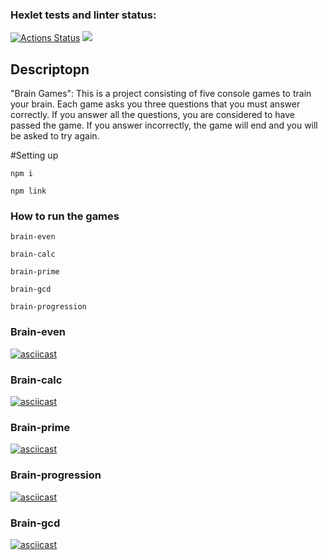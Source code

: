 ### Hexlet tests and linter status:
[![Actions Status](https://github.com/Manoolnnj/fullstack-javascript-project-44/workflows/hexlet-check/badge.svg)](https://github.com/Manoolnnj/fullstack-javascript-project-44/actions)
<a href="https://codeclimate.com/github/Manoolnnj/fullstack-javascript-project-44/maintainability"><img src="https://api.codeclimate.com/v1/badges/d138c0c3e7da475cf859/maintainability" /></a>

## Descriptopn

"Brain Games": This is a project consisting of five console games to train your brain. Each game asks you three questions that you must answer correctly. If you answer all the questions, you are considered to have passed the game. If you answer incorrectly, the game will end and you will be asked to try again.

#Setting up

```
npm i
```
```
npm link
```


### How to run the games 
```
brain-even  
```
```
brain-calc  
```
```
brain-prime  
```
```
brain-gcd  
```
```
brain-progression  
```
### Brain-even
[![asciicast](https://asciinema.org/a/OLZKgCgL1bfwCrjLerSGrmA2T.svg)](https://asciinema.org/a/OLZKgCgL1bfwCrjLerSGrmA2T)

### Brain-calc
[![asciicast](https://asciinema.org/a/SkYIIN2WkQ7Emf6w2BtnDBK8M.svg)](https://asciinema.org/a/SkYIIN2WkQ7Emf6w2BtnDBK8M)

### Brain-prime
[![asciicast](https://asciinema.org/a/JelFZNUQS33b80Hm64J6BwwSg.svg)](https://asciinema.org/a/JelFZNUQS33b80Hm64J6BwwSg)

### Brain-progression
[![asciicast](https://asciinema.org/a/gSwg6t3xrSopGcRGrBJstqPd3.svg)](https://asciinema.org/a/gSwg6t3xrSopGcRGrBJstqPd3)

### Brain-gcd
[![asciicast](https://asciinema.org/a/1n7YEoucMkXc0g3k8lJz80b9C.svg)](https://asciinema.org/a/1n7YEoucMkXc0g3k8lJz80b9C)